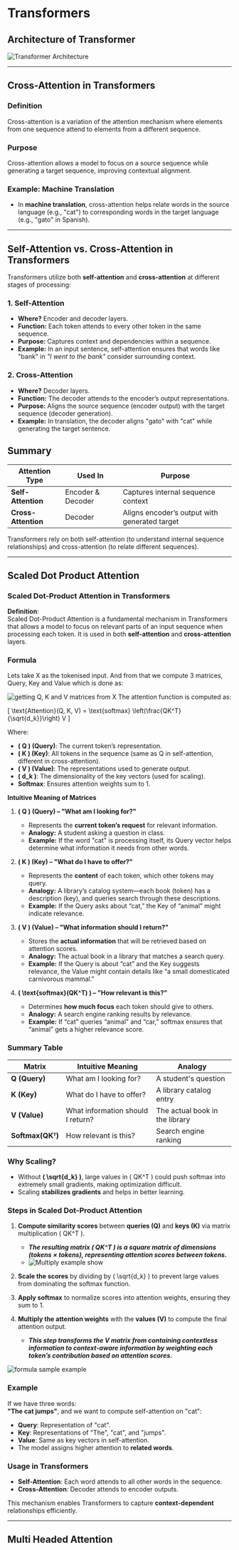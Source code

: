 # Transformers

## Architecture of Transformer
![Transformer Architecture](images/transformer_arch.png)

---

## **Cross-Attention in Transformers**
### **Definition**
Cross-attention is a variation of the attention mechanism where elements from one sequence attend to elements from a different sequence.

### **Purpose**
Cross-attention allows a model to focus on a source sequence while generating a target sequence, improving contextual alignment.

### **Example: Machine Translation**
- In **machine translation**, cross-attention helps relate words in the source language (e.g., "cat") to corresponding words in the target language (e.g., "gato" in Spanish).

---

## **Self-Attention vs. Cross-Attention in Transformers**
Transformers utilize both **self-attention** and **cross-attention** at different stages of processing:

### **1. Self-Attention**
- **Where?** Encoder and decoder layers.
- **Function:** Each token attends to every other token in the same sequence.
- **Purpose:** Captures context and dependencies within a sequence.
- **Example:** In an input sentence, self-attention ensures that words like "bank" in *"I went to the bank"* consider surrounding context.

### **2. Cross-Attention**
- **Where?** Decoder layers.
- **Function:** The decoder attends to the encoder’s output representations.
- **Purpose:** Aligns the source sequence (encoder output) with the target sequence (decoder generation).
- **Example:** In translation, the decoder aligns "gato" with "cat" while generating the target sentence.

## **Summary**
| Attention Type   | Used In  | Purpose |
|-----------------|---------|---------|
| **Self-Attention** | Encoder & Decoder | Captures internal sequence context |
| **Cross-Attention** | Decoder | Aligns encoder’s output with generated target |

Transformers rely on both self-attention (to understand internal sequence relationships) and cross-attention (to relate different sequences).

---

## Scaled Dot Product Attention

### **Scaled Dot-Product Attention in Transformers**

**Definition**:  
Scaled Dot-Product Attention is a fundamental mechanism in Transformers that allows a model to focus on relevant parts of an input sequence when processing each token. It is used in both **self-attention** and **cross-attention** layers.

### **Formula**

Lets take X as the tokenised input. 
And from that we compute 3 matrices, Query, Key and Value which is done as: 

![getting Q, K and V matrices from X](images/QKV.png)
The attention function is computed as:

\[
\text{Attention}(Q, K, V) = \text{softmax} \left(\frac{QK^T}{\sqrt{d_k}}\right) V
\]

Where:
- **\( Q \) (Query)**: The current token’s representation.
- **\( K \) (Key)**: All tokens in the sequence (same as Q in self-attention, different in cross-attention).
- **\( V \) (Value)**: The representations used to generate output.
- **\( d_k \)**: The dimensionality of the key vectors (used for scaling).
- **Softmax**: Ensures attention weights sum to 1.

**Intuitive Meaning of Matrices**  

1. **\( Q \) (Query) – "What am I looking for?"**  
   - Represents the **current token’s request** for relevant information.  
   - **Analogy:** A student asking a question in class.  
   - **Example:** If the word "cat" is processing itself, its Query vector helps determine what information it needs from other words.  

2. **\( K \) (Key) – "What do I have to offer?"**  
   - Represents the **content** of each token, which other tokens may query.  
   - **Analogy:** A library’s catalog system—each book (token) has a description (key), and queries search through these descriptions.  
   - **Example:** If the Query asks about “cat,” the Key of “animal” might indicate relevance.  

3. **\( V \) (Value) – "What information should I return?"**  
   - Stores the **actual information** that will be retrieved based on attention scores.  
   - **Analogy:** The actual book in a library that matches a search query.  
   - **Example:** If the Query is about “cat” and the Key suggests relevance, the Value might contain details like “a small domesticated carnivorous mammal.”  

4. **\( \text{softmax}(QK^T) \) – "How relevant is this?"**  
   - Determines **how much focus** each token should give to others.  
   - **Analogy:** A search engine ranking results by relevance.  
   - **Example:** If “cat” queries “animal” and “car,” softmax ensures that “animal” gets a higher relevance score.  

### **Summary Table**  

| Matrix  | Intuitive Meaning | Analogy |
|---------|------------------|---------|
| **Q (Query)** | What am I looking for? | A student's question |
| **K (Key)**   | What do I have to offer? | A library catalog entry |
| **V (Value)** | What information should I return? | The actual book in the library |
| **Softmax(QKᵀ)** | How relevant is this? | Search engine ranking |

### **Why Scaling?**
- Without **\( \sqrt{d_k} \)**, large values in \( QK^T \) could push softmax into extremely small gradients, making optimization difficult.
- Scaling **stabilizes gradients** and helps in better learning.

### **Steps in Scaled Dot-Product Attention**

1. **Compute similarity scores** between **queries (Q)** and **keys (K)** via matrix multiplication \( QK^T \).
   - ***The resulting matrix \( QK^T \) is a square matrix of dimensions (tokens × tokens), representing attention scores between tokens.***  
   - ![Multiply example show](images/QKt.png)

2. **Scale the scores** by dividing by \( \sqrt{d_k} \) to prevent large values from dominating the softmax function.  

3. **Apply softmax** to normalize scores into attention weights, ensuring they sum to 1.  

4. **Multiply the attention weights** with the **values (V)** to compute the final attention output.
   - ***This step transforms the V matrix from containing contextless information to context-aware information by weighting each token’s contribution based on attention scores.***  

![formula sample example](images/formula_scale_dot.png)

### **Example**
If we have three words:  
**"The cat jumps"**, and we want to compute self-attention on "cat":

- **Query**: Representation of "cat".
- **Key**: Representations of "The", "cat", and "jumps".
- **Value**: Same as key vectors in self-attention.
- The model assigns higher attention to **related words**.

### **Usage in Transformers**
- **Self-Attention**: Each word attends to all other words in the sequence.
- **Cross-Attention**: Decoder attends to encoder outputs.

This mechanism enables Transformers to capture **context-dependent** relationships efficiently.

---

## Multi Headed Attention